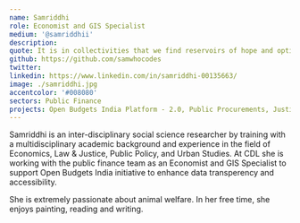 ```yaml
---
name: Samriddhi
role: Economist and GIS Specialist
medium: '@samriddhii'
description:
quote: It is in collectivities that we find reservoirs of hope and optimism.
github: https://github.com/samwhocodes
twitter:
linkedin: https://www.linkedin.com/in/samriddhi-00135663/
image: ./samriddhi.jpg
accentcolor: '#008080'
sectors: Public Finance
projects: Open Budgets India Platform - 2.0, Public Procurements, Justice Hub, Budgets for Justice
---
```


Samriddhi is an inter-disciplinary social science researcher by training with a multidisciplinary academic background and experience in the field of Economics, Law & Justice, Public Policy, and Urban Studies. At CDL she is working with the public finance team as an Economist and GIS Specialist to support Open Budgets India initiative to enhance data transperency and accessibility. 

She is extremely passionate about animal welfare. In her free time, she enjoys painting, reading and writing. 